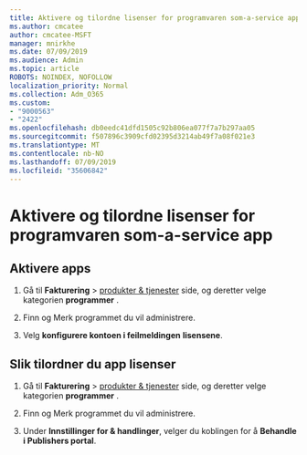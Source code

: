 ```yaml
---
title: Aktivere og tilordne lisenser for programvaren som-a-service app
ms.author: cmcatee
author: cmcatee-MSFT
manager: mnirkhe
ms.date: 07/09/2019
ms.audience: Admin
ms.topic: article
ROBOTS: NOINDEX, NOFOLLOW
localization_priority: Normal
ms.collection: Adm_O365
ms.custom:
- "9000563"
- "2422"
ms.openlocfilehash: db0eedc41dfd1505c92b806ea077f7a7b297aa05
ms.sourcegitcommit: f507896c3909cfd02395d3214ab49f7a08f021e3
ms.translationtype: MT
ms.contentlocale: nb-NO
ms.lasthandoff: 07/09/2019
ms.locfileid: "35606842"
---
```

# <a name="activate-and-assign-software-as-a-service-app-licenses"></a>Aktivere og tilordne lisenser for programvaren som-a-service app 

## <a name="to-activate-apps"></a>Aktivere apps

1. Gå til **Fakturering** > [produkter & tjenester](https://go.microsoft.com/fwlink/p/?linkid=842054) side, og deretter velge kategorien **programmer** .

2. Finn og Merk programmet du vil administrere.

3. Velg **konfigurere kontoen i feilmeldingen** **lisensene**.  

## <a name="to-assign-app-licenses"></a>Slik tilordner du app lisenser

1. Gå til **Fakturering** > [produkter & tjenester](https://go.microsoft.com/fwlink/p/?linkid=842054) side, og deretter velge kategorien **programmer** .

2. Finn og Merk programmet du vil administrere.  

3. Under **Innstillinger for & handlinger**, velger du koblingen for å **Behandle i Publishers portal**.